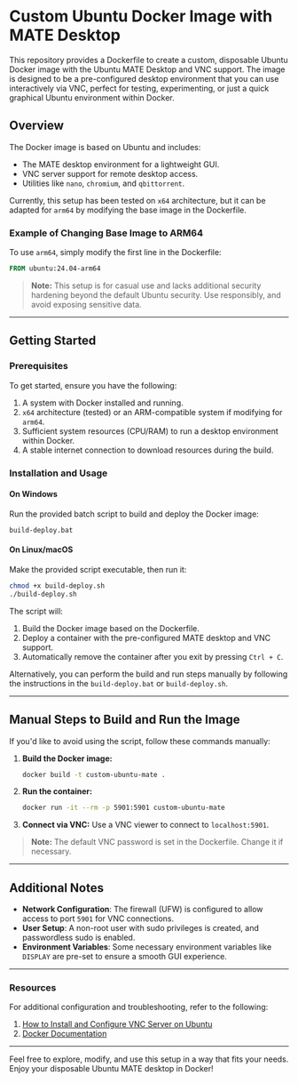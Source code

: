 
# Custom Ubuntu Docker Image with MATE Desktop

This repository provides a Dockerfile to create a custom, disposable Ubuntu Docker image with the Ubuntu MATE Desktop and VNC support. The image is designed to be a pre-configured desktop environment that you can use interactively via VNC, perfect for testing, experimenting, or just a quick graphical Ubuntu environment within Docker.

## Overview

The Docker image is based on Ubuntu and includes:
- The MATE desktop environment for a lightweight GUI.
- VNC server support for remote desktop access.
- Utilities like `nano`, `chromium`, and `qbittorrent`.

Currently, this setup has been tested on `x64` architecture, but it can be adapted for `arm64` by modifying the base image in the Dockerfile.

### Example of Changing Base Image to ARM64
To use `arm64`, simply modify the first line in the Dockerfile:
```dockerfile
FROM ubuntu:24.04-arm64
```

> **Note:** This setup is for casual use and lacks additional security hardening beyond the default Ubuntu security. Use responsibly, and avoid exposing sensitive data.

---

## Getting Started

### Prerequisites

To get started, ensure you have the following:
1. A system with Docker installed and running.
2. `x64` architecture (tested) or an ARM-compatible system if modifying for `arm64`.
3. Sufficient system resources (CPU/RAM) to run a desktop environment within Docker.
4. A stable internet connection to download resources during the build.

### Installation and Usage

#### On Windows
Run the provided batch script to build and deploy the Docker image:
```batch
build-deploy.bat
```

#### On Linux/macOS
Make the provided script executable, then run it:
```bash
chmod +x build-deploy.sh
./build-deploy.sh
```

The script will:
1. Build the Docker image based on the Dockerfile.
2. Deploy a container with the pre-configured MATE desktop and VNC support.
3. Automatically remove the container after you exit by pressing `Ctrl + C`.

Alternatively, you can perform the build and run steps manually by following the instructions in the `build-deploy.bat` or `build-deploy.sh`.

---

## Manual Steps to Build and Run the Image

If you'd like to avoid using the script, follow these commands manually:

1. **Build the Docker image:**
   ```bash
   docker build -t custom-ubuntu-mate .
   ```

2. **Run the container:**
   ```bash
   docker run -it --rm -p 5901:5901 custom-ubuntu-mate
   ```

3. **Connect via VNC:**
   Use a VNC viewer to connect to `localhost:5901`.

> **Note:** The default VNC password is set in the Dockerfile. Change it if necessary.

---

## Additional Notes

- **Network Configuration**: The firewall (UFW) is configured to allow access to port `5901` for VNC connections.
- **User Setup**: A non-root user with sudo privileges is created, and passwordless sudo is enabled.
- **Environment Variables**: Some necessary environment variables like `DISPLAY` are pre-set to ensure a smooth GUI experience.

---

### Resources

For additional configuration and troubleshooting, refer to the following:
1. [How to Install and Configure VNC Server on Ubuntu](https://bytexd.com/how-to-install-configure-vnc-server-on-ubuntu/)
2. [Docker Documentation](https://docs.docker.com/)

---

Feel free to explore, modify, and use this setup in a way that fits your needs. Enjoy your disposable Ubuntu MATE desktop in Docker!
